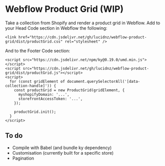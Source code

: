 Webflow Product Grid (WIP)
==========================

Take a collection from Shopify and render a product grid in Webflow. Add to your
Head Code section in Webflow the following:

    <link href="https://cdn.jsdelivr.net/gh/lucidnz/webflow-product-grid/dist/productGrid.css" rel="stylesheet" />

And to the Footer Code section:

    <script src="https://cdn.jsdelivr.net/npm/ky@0.19.0/umd.min.js"></script>
    <script src="https://cdn.jsdelivr.net/gh/lucidnz/webflow-product-grid/dist/productGrid.js"></script>
    <script>
      for (const gridElement of document.querySelectorAll('[data-collection-handle]')) {
        const productGrid = new ProductGrid(gridElement, {
          myshopifyDomain: '...',
          storefrontAccessToken: '...',
        });

        productGrid.init();
      }
    </script>


To do
-----

* Compile with Babel (and bundle ky dependency)
* Customisation (currently built for a specific store)
* Pagination
